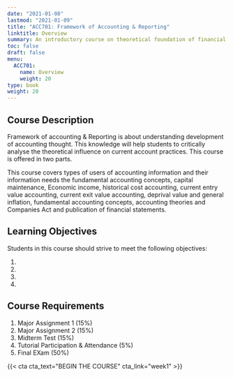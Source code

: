 ```yaml
---
date: "2021-01-08"
lastmod: "2021-01-09"
title: "ACC701: Framework of Accounting & Reporting"
linktitle: Overview
summary: An introductory course on theoretical foundation of financial accounting and reporting. Required course for Bachelor of Accounting students.  
toc: false
draft: false
menu:
  ACC701:
    name: Overview
    weight: 20
type: book
weight: 20
---
```


## Course Description

Framework of accounting & Reporting is about understanding development of accounting thought. This knowledge will help students to critically analyse the theoretical influence on current account practices.  This course is offered in two parts. 

This course covers types of users of accounting information and their information needs the fundamental accounting concepts, capital maintenance, Economic income, historical cost accounting, current entry value accounting, current exit value accounting, deprival value and general inflation, fundamental accounting concepts, accounting theories and Companies Act and publication of financial statements. 

## Learning Objectives

Students in this course should strive to meet the following objectives: 

1)  
2) 
3) 
4) 

## Course Requirements

1) Major Assignment 1 (15%) 
2) Major Assignment 2 (15%) 
3) Midterm Test (15%)
4) Tutorial Participation & Attendance (5%) 
5) Final EXam (50%)


{{< cta cta_text="BEGIN THE COURSE" cta_link="week1" >}}